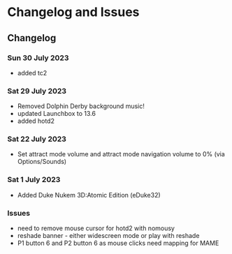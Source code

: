 # Changelog and Issues

## Changelog

### Sun 30 July 2023

* added tc2

### Sat 29 July 2023

* Removed Dolphin Derby background music!
* updated Launchbox to 13.6
* added hotd2

### Sat 22 July 2023

* Set attract mode volume and attract mode navigation volume to 0% (via Options/Sounds)

### Sat 1 July 2023

* Added Duke Nukem 3D:Atomic Edition (eDuke32)

### Issues

* need to remove mouse cursor for hotd2 with nomousy
* reshade banner - either widescreen mode or play with reshade
* P1 button 6 and P2 button 6 as mouse clicks need mapping for MAME

